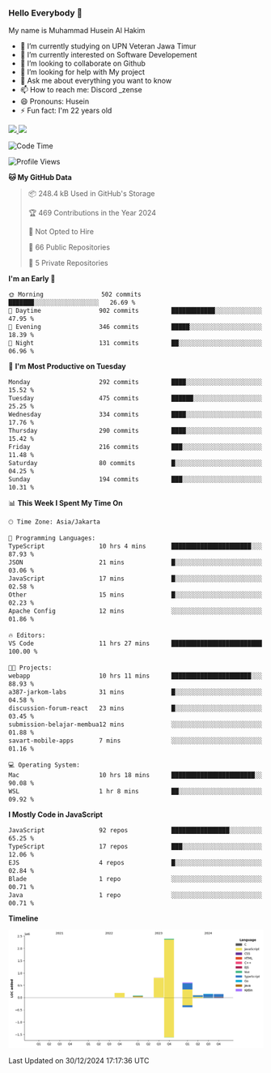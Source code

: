 ### Hello Everybody 👋

My name is Muhammad Husein Al Hakim

- 🔭 I’m currently studying on UPN Veteran Jawa Timur
- 🌱 I’m currently interested on Software Developement
- 👯 I’m looking to collaborate on Github
- 🤔 I’m looking for help with My project
- 💬 Ask me about everything you want to know
- 📫 How to reach me: Discord _zense
- 😄 Pronouns: Husein
- ⚡ Fun fact: I'm 22 years old

<p align="left">
<a href="https://github.com/huseinhq">
  <img height="180em" src="https://github-readme-stats-eight-theta.vercel.app/api?username=huseinhq&show_icons=true&theme=algolia&include_all_commits=true&count_private=true"/>
  <img height="180em" src="https://github-readme-stats-eight-theta.vercel.app/api/top-langs/?username=huseinhq&layout=compact&langs_count=8&theme=algolia"/>
</a>
</p>

<!--START_SECTION:waka-->
![Code Time](http://img.shields.io/badge/Code%20Time-1%2C729%20hrs-blue)

![Profile Views](http://img.shields.io/badge/Profile%20Views-0-blue)

**🐱 My GitHub Data** 

> 📦 248.4 kB Used in GitHub's Storage 
 > 
> 🏆 469 Contributions in the Year 2024
 > 
> 🚫 Not Opted to Hire
 > 
> 📜 66 Public Repositories 
 > 
> 🔑 5 Private Repositories 
 > 
**I'm an Early 🐤** 

```text
🌞 Morning                502 commits         ███████░░░░░░░░░░░░░░░░░░   26.69 % 
🌆 Daytime                902 commits         ████████████░░░░░░░░░░░░░   47.95 % 
🌃 Evening                346 commits         █████░░░░░░░░░░░░░░░░░░░░   18.39 % 
🌙 Night                  131 commits         ██░░░░░░░░░░░░░░░░░░░░░░░   06.96 % 
```
📅 **I'm Most Productive on Tuesday** 

```text
Monday                   292 commits         ████░░░░░░░░░░░░░░░░░░░░░   15.52 % 
Tuesday                  475 commits         ██████░░░░░░░░░░░░░░░░░░░   25.25 % 
Wednesday                334 commits         ████░░░░░░░░░░░░░░░░░░░░░   17.76 % 
Thursday                 290 commits         ████░░░░░░░░░░░░░░░░░░░░░   15.42 % 
Friday                   216 commits         ███░░░░░░░░░░░░░░░░░░░░░░   11.48 % 
Saturday                 80 commits          █░░░░░░░░░░░░░░░░░░░░░░░░   04.25 % 
Sunday                   194 commits         ███░░░░░░░░░░░░░░░░░░░░░░   10.31 % 
```


📊 **This Week I Spent My Time On** 

```text
🕑︎ Time Zone: Asia/Jakarta

💬 Programming Languages: 
TypeScript               10 hrs 4 mins       ██████████████████████░░░   87.93 % 
JSON                     21 mins             █░░░░░░░░░░░░░░░░░░░░░░░░   03.06 % 
JavaScript               17 mins             █░░░░░░░░░░░░░░░░░░░░░░░░   02.58 % 
Other                    15 mins             █░░░░░░░░░░░░░░░░░░░░░░░░   02.23 % 
Apache Config            12 mins             ░░░░░░░░░░░░░░░░░░░░░░░░░   01.86 % 

🔥 Editors: 
VS Code                  11 hrs 27 mins      █████████████████████████   100.00 % 

🐱‍💻 Projects: 
webapp                   10 hrs 11 mins      ██████████████████████░░░   88.93 % 
a387-jarkom-labs         31 mins             █░░░░░░░░░░░░░░░░░░░░░░░░   04.58 % 
discussion-forum-react   23 mins             █░░░░░░░░░░░░░░░░░░░░░░░░   03.45 % 
submission-belajar-membua12 mins             ░░░░░░░░░░░░░░░░░░░░░░░░░   01.88 % 
savart-mobile-apps       7 mins              ░░░░░░░░░░░░░░░░░░░░░░░░░   01.16 % 

💻 Operating System: 
Mac                      10 hrs 18 mins      ███████████████████████░░   90.08 % 
WSL                      1 hr 8 mins         ██░░░░░░░░░░░░░░░░░░░░░░░   09.92 % 
```

**I Mostly Code in JavaScript** 

```text
JavaScript               92 repos            ████████████████░░░░░░░░░   65.25 % 
TypeScript               17 repos            ███░░░░░░░░░░░░░░░░░░░░░░   12.06 % 
EJS                      4 repos             █░░░░░░░░░░░░░░░░░░░░░░░░   02.84 % 
Blade                    1 repo              ░░░░░░░░░░░░░░░░░░░░░░░░░   00.71 % 
Java                     1 repo              ░░░░░░░░░░░░░░░░░░░░░░░░░   00.71 % 
```



**Timeline**

![Lines of Code chart](https://raw.githubusercontent.com/HuseinHQ/HuseinHQ/main/assets/bar_graph.png)


 Last Updated on 30/12/2024 17:17:36 UTC
<!--END_SECTION:waka-->
